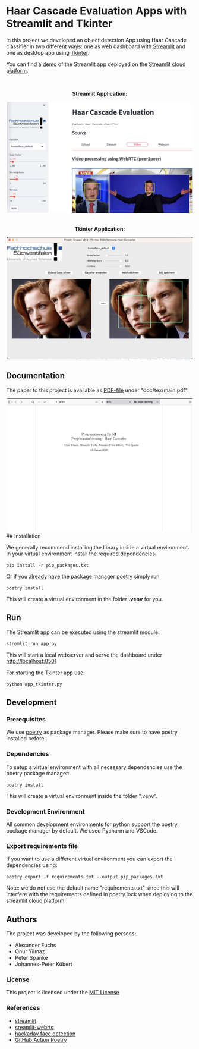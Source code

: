# Haar Cascade Evaluation Apps with Streamlit and Tkinter

In this project we developed an object detection App using Haar Cascade classifier in two different ways: one as web dashboard with [Streamlit](https://streamlit.io/) and one as desktop app using [Tkinter](https://docs.python.org/3/library/tkinter.html). 

You can find a [demo](https://jk-fhswf-pki-a22-app-app-codcuk.streamlit.app/) of the Streamlit app deployed on the [Streamlit cloud platform](https://streamlit.io/cloud).

&nbsp;
<div align="center">

**Streamlit Application:**

<img src="doc/images/streamlit/video_example.png" width="500">

</br>
</br>

**Tkinter Application:**

<img src="doc/images/tkinter_example.png" width="500">

</div>


## Documentation

The  paper to this project is available as [PDF-file](doc/tex/main.pdf) under "doc/tex/main.pdf".
<div align="center">
    <img src="doc/images/documentation.png" width="500">
</div>
## Installation

We generally recommend installing the library inside a virtual environment. In your virtual environment install
the required dependencies:

```
pip install -r pip_packages.txt
```

Or if you already have the package manager [poetry](https://python-poetry.org/) simply run
```
poetry install
```

This will create a virtual environment in the folder **.venv** for you.

## Run

The Streamlit app can be executed using the streamlit module: 
```
stremlit run app.py
```
This will start a local webserver and serve the dashboard under [http://localhost:8501](http://localhost:8501)

For starting the Tkinter app use:

```
python app_tkinter.py
```

## Development

### Prerequisites

We use [poetry](https://python-poetry.org/) as package manager. Please make sure to have poetry installed before.


### Dependencies

To setup a virtual environment with all necessary dependencies use the poetry package manager:

```
poetry install
```

This will create a virtual environment inside the folder ".venv". 


### Development Environment

All common development environments for python support the poetry package manager by default. We used Pycharm and VSCode.


### Export requirements file

If you want to use a different virtual environment you can export the dependencies using:
```
poetry export -f requirements.txt --output pip_packages.txt
```
Note: we do not use the default name "requirements.txt" since this will interfere with the requirements defined in poetry.lock when deploying to the streamlit cloud platform.


## Authors

The project was developed by the following persons:


* Alexander Fuchs
* Onur Yilmaz
* Peter Spanke
* Johannes-Peter Kübert


### License

This project is licensed under the [MIT License](https://opensource.org/licenses/MIT)


### References


* [streamlit](https://streamlit.io/)
* [sreamlit-webrtc](https://github.com/whitphx/streamlit-webrtc)
* [hackaday face detection](https://hackaday.io/project/12384-autofan-automated-control-of-air-flow/log/41956-face-detection-using-a-haar-cascade-classifier)
* [GitHub Action Poetry](https://jacobian.org/til/github-actions-poetry/)